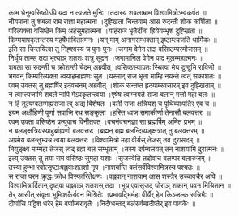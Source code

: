 

  
काम धेनुम्वसिष्ठोऽपि यदा न त्यजते मुनिः ।तदास्य शबलाम्राम विश्वामित्रोऽम्वकर्षत  ॥   
नीयमाना तु शबला राम राज्ञा महात्मना ।दुह्खिता चिन्तयाम् आस रुदन्ती शोक कर्शिता  ॥   
परित्यक्ता वसिष्ठेन किम् अहंसुमहात्मना ।याहंराज भृतैर्दीना ह्रियेयम्भृश दुह्खिता  ॥   
किम्मयापकृतन्तस्य महर्षेर्भावितात्मनः ।यन् माम् अनागसम्भक्ताम् इष्टाम्त्यजति धार्मिकः  ॥   
इति सा चिन्तयित्वा तु निह्श्वस्य च पुनः पुनः ।जगाम वेगेन तदा वसिष्ठम्परमौजसम्  ॥   
निर्धूय ताम्स् तदा भृत्याञ् शतशः शत्रु सूदन ।जगामानिल वेगेन पाद मूलम्महात्मनः  ॥   
शबला सा रुदन्ती च क्रोशन्ती चेदम् अब्रवीत् ।वसिष्ठस्याग्रतः स्थित्वा मेघ दुन्दुभि राविणी  ॥   
भगवन् किम्परित्यक्ता त्वयाहम्ब्रह्मणः सुत ।यस्माद् राज भृता माम्हि नयन्ते त्वत् सकाशतः  ॥   
एवम् उक्तस् तु ब्रह्मर्षिर् इदंवचनम् अब्रवीत् ।शोक सन्तप्त हृदयाम्स्वसारम् इव दुह्खिताम्  ॥   
न त्वाम्त्यजामि शबले नापि मेऽपकृतन्त्वया ।एषेष त्वाम्नयते राजा बलान् मत्तो महा बलः  ॥   
न हि तुल्यम्बलम्मह्यंराजा त्व् अद्य विशेषतः ।बली राजा क्षत्रियश् च पृथिव्याःपतिर् एव च  ॥   
इयम् अक्षौहिणी पूर्णा सवाजि रथ सङ्कुला ।हस्ति ध्वज समाकीर्णा तेनासौ बलवत्तरः  ॥   
एवम् उक्ता वसिष्ठेन प्रत्युवाच विनीतवत् ।वचनंवचनज्ञा सा ब्रह्मर्षिम् अमित प्रभम्  ॥   
न बलङ्क्षत्रियस्याहुर्ब्राह्मणो बलवत्तरः ।ब्रह्मन् ब्रह्म बलन्दिव्यङ्क्षत्रात् तु बलवत्तरम्  ॥   
अप्रमेय बलन्तुभ्यन्न त्वया बलवत्तरः ।विश्वामित्रो महा वीर्यस् तेजस् तव दुरासदम्  ॥   
नियुङ्क्ष्व माम्महा तेजस् त्वद् ब्रह्म बल सम्भृताम् ।तस्य दर्पम्बलंयत् तन् नाशयामि दुरात्मनः  ॥   
इत्य् उक्तस् तु तया राम वसिष्ठः सुमहा यशाः ।सृजस्वेति तदोवाच बलम्पर बलारुजम्  ॥   
तस्या हुम्भा रवोत्सृष्टाःपह्लवाःशतशो नृप ।नाशयन्ति बलंसर्वंविश्वामित्रस्य पश्यतः  ॥   
स राजा परम क्रुद्धः क्रोध विस्फारितेक्षणः ।पह्लवान् नाशयाम् आस शस्त्रैर् उच्चावचैर् अपि  ॥   
विश्वामित्रार्दितान् दृष्ट्वा पह्लवाञ् शतशस् तदा ।भूय;एवासृजद् घोराञ् शकान् यवन मिश्रितान्  ॥   
तैर् आसीत् संवृता भूमिःशकैर्यवन मिश्रितैः ।प्रभावद्भिर्महा वीर्यैर् हेम किञ्जल्क सन्निभैः  ॥   
दीर्घासि पट्टिश धरैर् हेम वर्णाम्बरावृतैः ।निर्दग्धन्तद् बलंसर्वम्प्रदीप्तैर् इव पावकैः  ॥   
  
